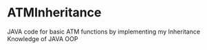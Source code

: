 # ATMInheritance
JAVA code for basic ATM functions by implementing my Inheritance Knowledge of JAVA OOP
